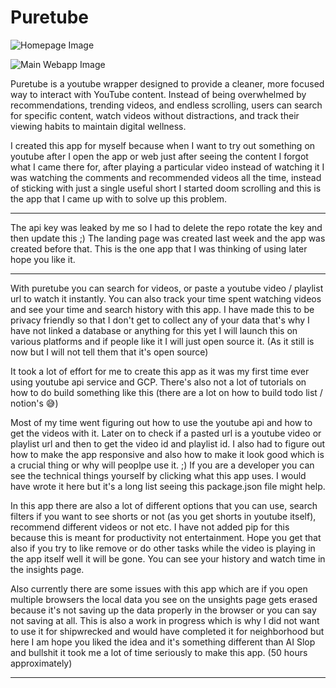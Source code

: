 # Puretube

![Homepage Image](https://hc-cdn.hel1.your-objectstorage.com/s/v3/92f6344393ffb80ad4731184763055ab5d8144ac_screenshot_2025-07-26_071233.png)

![Main Webapp Image](https://hc-cdn.hel1.your-objectstorage.com/s/v3/89ed88f20856f50b1cf3c3082f94796265266119_screenshot_2025-07-26_071940.png)

Puretube is a youtube wrapper designed to provide a cleaner, more focused way to interact with YouTube content. Instead of being overwhelmed by recommendations, trending videos, and endless scrolling, users can search for specific content, watch videos without distractions, and track their viewing habits to maintain digital wellness. 

I created this app for myself because when I want to try out something on youtube after I open the app or web just after seeing the content I forgot what I came there for, after playing a particular video instead of watching it I was watching the comments and recommended videos all the time, instead of sticking with just a single useful short I started doom scrolling and this is the app that I came up with to solve up this problem. 

--- 

The api key was leaked by me so I had to delete the repo rotate the key and then update this ;) The landing page was created last week and the app was created before that. This is the one app that I was thinking of using later hope you like it.

--- 

With puretube you can search for videos, or paste a youtube video / playlist url to watch it instantly. You can also track your time spent watching videos and see your time and search history with this app. I have made this to be privacy friendly so that I don't get to collect any of your data that's why I have not linked a database or anything for this yet I will launch this on various platforms and if people like it I will just open source it. (As it still is now but I will not tell them that it's open source)

It took a lot of effort for me to create this app as it was my first time ever using youtube api service and GCP. There's also not a lot of tutorials on how to do build something like this (there are a lot on how to build todo list / notion's 😅) 

Most of my time went figuring out how to use the youtube api and how to get the videos with it. Later on to check if a pasted url is a youtube video or playlist url and then to get the video id and playlist id. I also had to figure out how to make the app responsive and also how to make it look good which is a crucial thing or why will peoplpe use it. ;) If you are a developer you can see the technical things yourself by clicking what this app uses. I would have wrote it here but it's a long list seeing this package.json file might help. 

In this app there are also a lot of different options that you can use, search filters if you want to see shorts or not (as you get shorts in youtube itself), recommend different videos or not etc. I have not added pip for this because this is meant for productivity not entertainment. Hope you get that also if you try to like remove or do other tasks while the video is playing in the app itself well it will be gone. You can see your history and watch time in the insights page. 

Also currently there are some issues with this app which are if you open multiple browsers the local data you see on the unsights page gets erased because it's not saving up the data properly in the browser or you can say not saving at all. This is also a work in progress which is why I did not want to use it for shipwrecked and would have completed it for neighborhood but here I am hope you liked the idea and it's something different than AI Slop and bullshit it took me a lot of time seriously to make this app. (50 hours approximately)

---

